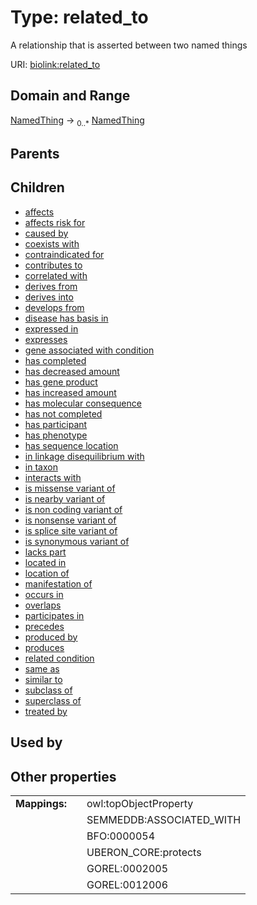 
# Type: related_to


A relationship that is asserted between two named things

URI: [biolink:related_to](https://w3id.org/biolink/vocab/related_to)


## Domain and Range

[NamedThing](NamedThing.md) ->  <sub>0..*</sub> [NamedThing](NamedThing.md)

## Parents


## Children

 *  [affects](affects.md)
 *  [affects risk for](affects_risk_for.md)
 *  [caused by](caused_by.md)
 *  [coexists with](coexists_with.md)
 *  [contraindicated for](contraindicated_for.md)
 *  [contributes to](contributes_to.md)
 *  [correlated with](correlated_with.md)
 *  [derives from](derives_from.md)
 *  [derives into](derives_into.md)
 *  [develops from](develops_from.md)
 *  [disease has basis in](disease_has_basis_in.md)
 *  [expressed in](expressed_in.md)
 *  [expresses](expresses.md)
 *  [gene associated with condition](gene_associated_with_condition.md)
 *  [has completed](has_completed.md)
 *  [has decreased amount](has_decreased_amount.md)
 *  [has gene product](has_gene_product.md)
 *  [has increased amount](has_increased_amount.md)
 *  [has molecular consequence](has_molecular_consequence.md)
 *  [has not completed](has_not_completed.md)
 *  [has participant](has_participant.md)
 *  [has phenotype](has_phenotype.md)
 *  [has sequence location](has_sequence_location.md)
 *  [in linkage disequilibrium with](in_linkage_disequilibrium_with.md)
 *  [in taxon](in_taxon.md)
 *  [interacts with](interacts_with.md)
 *  [is missense variant of](is_missense_variant_of.md)
 *  [is nearby variant of](is_nearby_variant_of.md)
 *  [is non coding variant of](is_non_coding_variant_of.md)
 *  [is nonsense variant of](is_nonsense_variant_of.md)
 *  [is splice site variant of](is_splice_site_variant_of.md)
 *  [is synonymous variant of](is_synonymous_variant_of.md)
 *  [lacks part](lacks_part.md)
 *  [located in](located_in.md)
 *  [location of](location_of.md)
 *  [manifestation of](manifestation_of.md)
 *  [occurs in](occurs_in.md)
 *  [overlaps](overlaps.md)
 *  [participates in](participates_in.md)
 *  [precedes](precedes.md)
 *  [produced by](produced_by.md)
 *  [produces](produces.md)
 *  [related condition](related_condition.md)
 *  [same as](same_as.md)
 *  [similar to](similar_to.md)
 *  [subclass of](subclass_of.md)
 *  [superclass of](superclass_of.md)
 *  [treated by](treated_by.md)

## Used by


## Other properties

|  |  |  |
| --- | --- | --- |
| **Mappings:** | | owl:topObjectProperty |
|  | | SEMMEDDB:ASSOCIATED_WITH |
|  | | BFO:0000054 |
|  | | UBERON_CORE:protects |
|  | | GOREL:0002005 |
|  | | GOREL:0012006 |

